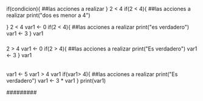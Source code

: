 if(condicion){
  ##las acciones a realizar
}
2 < 4
if(2 < 4){
  ##las acciones a realizar
  print("dos es menor a 4")
  
}
2 < 4
var1 <- 0
if(2 < 4){
  ##las acciones a realizar
  print("es verdadero")
  var1 <- 3
}
var1


#####

2 > 4
var1 <- 0
if(2 > 4){
  ##las acciones a realizar
  print("Es verdadero")
  var1 <- 3
}
var1

######

var1 <- 5
var1 > 4
var1
if(var1> 4){
  ##las acciones a realizar
  print("Es verdadero")
  var1 <- 3  * var1
}
print(var1)

#########

